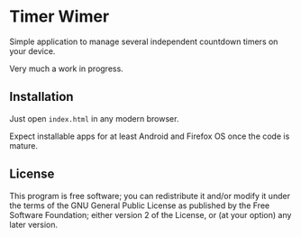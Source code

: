 Timer Wimer
===========

Simple application to manage several independent countdown timers
on your device.

Very much a work in progress.


Installation
------------

Just open `index.html` in any modern browser.

Expect installable apps for at least Android and Firefox OS once the
code is mature.


License
-------

This program is free software; you can redistribute it and/or modify
it under the terms of the GNU General Public License as published by
the Free Software Foundation; either version 2 of the License, or
(at your option) any later version.
